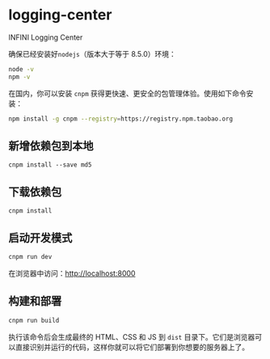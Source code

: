 # logging-center

INFINI Logging Center

确保已经安装好`nodejs`（版本大于等于 8.5.0）环境：
```sh
node -v
npm -v
```

在国内，你可以安装 `cnpm` 获得更快速、更安全的包管理体验。使用如下命令安装：
```sh
npm install -g cnpm --registry=https://registry.npm.taobao.org
```

## 新增依赖包到本地
```
cnpm install --save md5
```

## 下载依赖包
```
cnpm install
```

## 启动开发模式

```sh
cnpm run dev
```

在浏览器中访问：[http://localhost:8000](http://localhost:8000) 


## 构建和部署

```sh
cnpm run build
```

执行该命令后会生成最终的 HTML、CSS 和 JS 到 `dist` 目录下。它们是浏览器可以直接识别并运行的代码，这样你就可以将它们部署到你想要的服务器上了。


